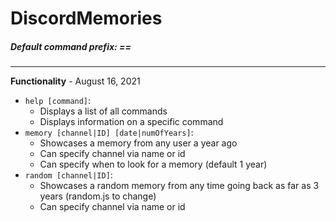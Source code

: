 # DiscordMemories


##### Default command prefix: ==
---
**Functionality** - August 16, 2021
* ``help [command]``:
    * Displays a list of all commands
    * Displays information on a specific command
* ``memory [channel|ID] [date|numOfYears]``:
    * Showcases a memory from any user a year ago
    * Can specify channel via name or id
    * Can specify when to look for a memory (default 1 year)
*  ``random [channel|ID]``:
    * Showcases a random memory from any time going back as far as 3 years (random.js to change)     
    * Can specify channel via name or id
